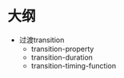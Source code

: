 # 大纲
- 过渡transition
    - transition-property
    - transition-duration
    - transition-timing-function